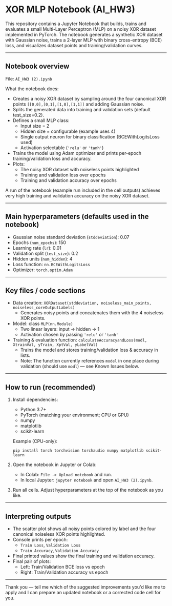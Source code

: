 # XOR MLP Notebook (AI_HW3)

This repository contains a Jupyter Notebook that builds, trains and evaluates a small Multi-Layer Perceptron (MLP) on a noisy XOR dataset implemented in PyTorch. The notebook generates a synthetic XOR dataset with Gaussian noise, trains a 2-layer MLP with binary cross-entropy (BCE) loss, and visualizes dataset points and training/validation curves.

---

## Notebook overview

File: `AI_HW3 (2).ipynb`

What the notebook does:
- Creates a noisy XOR dataset by sampling around the four canonical XOR points `[[0,0],[0,1],[1,0],[1,1]]` and adding Gaussian noise.
- Splits the generated data into training and validation sets (default test_size=0.2).
- Defines a small MLP class:
  - Input size = 2
  - Hidden size = configurable (example uses 4)
  - Single output neuron for binary classification (BCEWithLogitsLoss used)
  - Activation selectable (`'relu'` or `'tanh'`)
- Trains the model using Adam optimizer and prints per-epoch training/validation loss and accuracy.
- Plots:
  - The noisy XOR dataset with noiseless points highlighted
  - Training and validation loss over epochs
  - Training and validation accuracy over epochs

A run of the notebook (example run included in the cell outputs) achieves very high training and validation accuracy on the noisy XOR dataset.

---

## Main hyperparameters (defaults used in the notebook)

- Gaussian noise standard deviation (`stddeviation`): 0.07
- Epochs (`num_epochs`): 150
- Learning rate (`lr`): 0.01
- Validation split (`test_size`): 0.2
- Hidden units (`num_hidden`): 4
- Loss function: `nn.BCEWithLogitsLoss`
- Optimizer: `torch.optim.Adam`

---

## Key files / code sections

- Data creation: `XORDataset(stddeviation, noiseless_main_points, noiseless_coreOutputLabels)`
  - Generates noisy points and concatenates them with the 4 noiseless XOR points.
- Model: class `MLP(nn.Module)`
  - Two linear layers: input -> hidden -> 1
  - Activation chosen by passing `'relu'` or `'tanh'`
- Training & evaluation function: `calculateAccuracyandLoss(modl, XtrainVal, yTrain, XptVal, yLabelVal)`
  - Trains the model and stores training/validation loss & accuracy in lists.
  - Note: The function currently references `model` in one place during validation (should use `modl`) — see Known Issues below.

---

## How to run (recommended)

1. Install dependencies:
   - Python 3.7+
   - PyTorch (matching your environment; CPU or GPU)
   - numpy
   - matplotlib
   - scikit-learn

   Example (CPU-only):
   ```
   pip install torch torchvision torchaudio numpy matplotlib scikit-learn
   ```

2. Open the notebook in Jupyter or Colab:
   - In Colab: `File -> Upload notebook` and run.
   - In local Jupyter: `jupyter notebook` and open `AI_HW3 (2).ipynb`.

3. Run all cells. Adjust hyperparameters at the top of the notebook as you like.

---

## Interpreting outputs

- The scatter plot shows all noisy points colored by label and the four canonical noiseless XOR points highlighted.
- Console prints per epoch:
  - `Train Loss`, `Validation Loss`
  - `Train Accuracy`, `Validation Accuracy`
- Final printed values show the final training and validation accuracy.
- Final pair of plots:
  - Left: Train/Validation BCE loss vs epoch
  - Right: Train/Validation accuracy vs epoch

---
Thank you — tell me which of the suggested improvements you'd like me to apply and I can prepare an updated notebook or a corrected code cell for you.